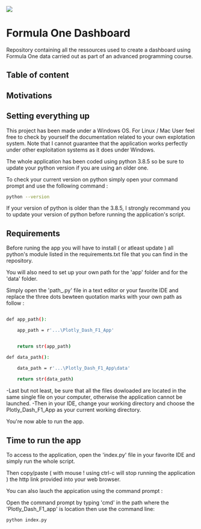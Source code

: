 
![](https://static.tickets-platform.com/img/pages/39/2131/255/media/2/desktop/image_group-4.jpg?ts=1567173136)

# Formula One Dashboard
Repository containing all the ressources used to create a dashboard using Formula One data carried out as part of an advanced programming course.

## Table of content

## Motivations

## Setting everything up

This project has been made under a Windows OS. For Linux / Mac User feel free to check by yourself the documentation related to your own explotation system.
Note that I cannot guarantee that the application works perfectly under other exploitation systems as it does under Windows.

The whole application has been coded using python 3.8.5 so be sure to update your python version if you are using an older one.

To check your current version on python simply open your command prompt and use the following command : 

```bash
python --version
```

If your version of python is older than the 3.8.5, I strongly recommand you to update your version of python before running the application's script.

## Requirements

Before runing the app you will have to install ( or atleast update ) all python's module listed in the requirements.txt file that you can find in the repository.

You will also need to set up your own path for the 'app' folder and for the 'data' folder.

Simply open the 'path_.py' file in a text editor or your favorite IDE and replace the three dots bewteen quotation marks with your own path as follow : 

```bash

def app_path():

    app_path = r'...\Plotly_Dash_F1_App'


    return str(app_path)

def data_path():

    data_path = r'...\Plotly_Dash_F1_App\data'
    
    return str(data_path)

```

-Last but not least, be sure that all the files dowloaded are located in the same single file on your computer, otherwise the application cannot be launched.
-Then in your IDE, change your working directory and choose the Plotly_Dash_F1_App as your current working directory.

You're now able to run the app.


## Time to run the app 

To access to the application, open the 'index.py' file in your favorite IDE and simply run the whole script.

Then copy/paste ( with mouse ! using ctrl-c will stop running the application ) the http link provided into your web browser.

You can also lauch the appication using the command prompt :

Open the command prompt by typing 'cmd' in the path where the 'Plotly_Dash_F1_app' is location then use the command line:

```bash
python index.py
```


